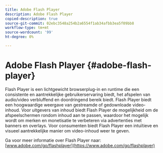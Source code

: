 ```yaml
---
title: Adobe Flash Player
description: Adobe Flash Player
copied-description: true
source-git-commit: 02ebc3548a254b2a6554f1ab34afbb3ea5f09bb8
workflow-type: tm+mt
source-wordcount: '99'
ht-degree: 0%

---
```


# Adobe Flash Player {#adobe-flash-player}

Flash Player is een lichtgewicht browserplug-in en runtime die een consistente en aantrekkelijke gebruikerservaring biedt, het afspelen van audio/video verbluffend en doordringend bereik biedt. Flash Player biedt een hoogwaardige weergave van gestreamde of gedownloade video-inhoud. Voor uitgevers van inhoud biedt Flash Player de mogelijkheid om de afspeelschermen rondom inhoud aan te passen, waardoor het mogelijk wordt om merken en monetisatie te verbeteren via advertenties met banners en overlays. Voor consumenten biedt Flash Player een intuïtieve en visueel aantrekkelijke manier om video-inhoud weer te geven.

Ga voor meer informatie over Flash Player naar: [www.adobe.com/go/flashplayer](https://www.adobe.com/go/flashplayer)
